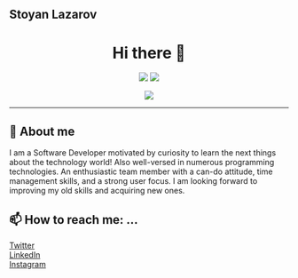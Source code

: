 

## Stoyan Lazarov

<h1 align="center">
  Hi there 👋
</h1>

<p align="center">
  <img src="https://github-readme-stats.vercel.app/api?username=Dreed657&show_icons=true&line_height=20">
  <img src="https://github-readme-stats.vercel.app/api/top-langs/?username=Dreed657&layout=compact&line_height=20&hide=html,css,tsql,asp">
</p>
<p align="center">
  <img src="https://github-readme-streak-stats.herokuapp.com/?user=dreed657">
</p>

<hr>

## 🧠 About me
I am a Software Developer motivated by curiosity to learn the next things about the technology world! Also well-versed in numerous programming technologies. An enthusiastic team member with a can-do attitude, time management skills, and a strong user focus. I am looking forward to improving my old skills and acquiring new ones.

<!-- 
## 🧰 Toolbox
<p align="center">
<img src='https://raw.githubusercontent.com/devicons/devicon/9f4f5cdb393299a81125eb5127929ea7bfe42889/icons/visualstudio/visualstudio-plain.svg' height="35px" alt="Visual Studio">
<img src='https://raw.githubusercontent.com/devicons/devicon/9f4f5cdb393299a81125eb5127929ea7bfe42889/icons/csharp/csharp-original.svg' height="35px" alt="C#">
<img src='https://raw.githubusercontent.com/devicons/devicon/9f4f5cdb393299a81125eb5127929ea7bfe42889/icons/dot-net/dot-net-original.svg' height="35px" alt=".NET">
<img src='https://raw.githubusercontent.com/devicons/devicon/9f4f5cdb393299a81125eb5127929ea7bfe42889/icons/dotnetcore/dotnetcore-original.svg' height="35px" alt=".NET CORE">
<img src='https://raw.githubusercontent.com/devicons/devicon/9f4f5cdb393299a81125eb5127929ea7bfe42889/icons/nginx/nginx-original.svg' height="35px" alt="nginx">
<img src='https://raw.githubusercontent.com/devicons/devicon/9f4f5cdb393299a81125eb5127929ea7bfe42889/icons/apache/apache-original-wordmark.svg' height="35px" alt="Apache">
<img src='https://cdn.worldvectorlogo.com/logos/trello.svg' height="35px" alt="Trello">
<img src='https://cdn.worldvectorlogo.com/logos/github-icon.svg' height="35px" alt="Github">
<img src='https://raw.githubusercontent.com/devicons/devicon/9f4f5cdb393299a81125eb5127929ea7bfe42889/icons/bitbucket/bitbucket-original-wordmark.svg' height="35px" alt="BitBucket"><img src='https://cdn.worldvectorlogo.com/logos/jira-3.svg' height="35px" alt="Jira">
<img src='https://raw.githubusercontent.com/devicons/devicon/9f4f5cdb393299a81125eb5127929ea7bfe42889/icons/git/git-original-wordmark.svg' height="35px" alt="Git">
<img src='https://raw.githubusercontent.com/devicons/devicon/9f4f5cdb393299a81125eb5127929ea7bfe42889/icons/css3/css3-original-wordmark.svg' height="35px" alt="HTML5">
<img src='https://raw.githubusercontent.com/devicons/devicon/9f4f5cdb393299a81125eb5127929ea7bfe42889/icons/html5/html5-original-wordmark.svg' height="35px" alt="CSS3">
<img src='https://raw.githubusercontent.com/devicons/devicon/9f4f5cdb393299a81125eb5127929ea7bfe42889/icons/docker/docker-original-wordmark.svg' height="35px" alt="Docker">
<img src='https://raw.githubusercontent.com/devicons/devicon/9f4f5cdb393299a81125eb5127929ea7bfe42889/icons/go/go-original.svg' height="35px" alt="GoLang">
<img src='https://raw.githubusercontent.com/devicons/devicon/9f4f5cdb393299a81125eb5127929ea7bfe42889/icons/graphql/graphql-plain-wordmark.svg' height="35px" alt="GraphQL">
<img src='https://raw.githubusercontent.com/devicons/devicon/9f4f5cdb393299a81125eb5127929ea7bfe42889/icons/heroku/heroku-original-wordmark.svg' height="35px" alt="Heroku">
<img src='https://cdn.worldvectorlogo.com/logos/intellij-idea-1.svg' height="35px" alt="IntelliJIdea">
<img src='https://raw.githubusercontent.com/devicons/devicon/9f4f5cdb393299a81125eb5127929ea7bfe42889/icons/java/java-original-wordmark.svg' height="35px" alt="Java">
<img src='https://raw.githubusercontent.com/devicons/devicon/9f4f5cdb393299a81125eb5127929ea7bfe42889/icons/spring/spring-original-wordmark.svg' height="35px" alt="Java Spring">
<img src='https://raw.githubusercontent.com/devicons/devicon/9f4f5cdb393299a81125eb5127929ea7bfe42889/icons/linux/linux-original.svg' height="35px" alt="Linux Admin">
<img src='https://raw.githubusercontent.com/devicons/devicon/9f4f5cdb393299a81125eb5127929ea7bfe42889/icons/ubuntu/ubuntu-plain-wordmark.svg' height="35px" alt="Ubuntu">
<img src='https://raw.githubusercontent.com/devicons/devicon/9f4f5cdb393299a81125eb5127929ea7bfe42889/icons/microsoftsqlserver/microsoftsqlserver-plain-wordmark.svg' height="35px" alt="MS SQL SERVER">
<img src='https://raw.githubusercontent.com/devicons/devicon/9f4f5cdb393299a81125eb5127929ea7bfe42889/icons/mongodb/mongodb-original-wordmark.svg' height="35px" alt="MongoDB">
<img src='https://raw.githubusercontent.com/devicons/devicon/9f4f5cdb393299a81125eb5127929ea7bfe42889/icons/redux/redux-original.svg' height="35px" alt="Redix">
<img src='https://raw.githubusercontent.com/devicons/devicon/9f4f5cdb393299a81125eb5127929ea7bfe42889/icons/vscode/vscode-original-wordmark.svg' height="35px" alt="VS Code">
<img src='https://raw.githubusercontent.com/devicons/devicon/9f4f5cdb393299a81125eb5127929ea7bfe42889/icons/npm/npm-original-wordmark.svg' height="35px" alt="npm">
<img src='https://raw.githubusercontent.com/devicons/devicon/9f4f5cdb393299a81125eb5127929ea7bfe42889/icons/yarn/yarn-original-wordmark.svg' height="35px" alt="Yarn">
<img src='https://raw.githubusercontent.com/devicons/devicon/9f4f5cdb393299a81125eb5127929ea7bfe42889/icons/javascript/javascript-original.svg' height="35px" alt="Javascript">
<img src='https://raw.githubusercontent.com/devicons/devicon/9f4f5cdb393299a81125eb5127929ea7bfe42889/icons/typescript/typescript-original.svg' height="35px" alt="TypeScript">
<img src='https://raw.githubusercontent.com/devicons/devicon/9f4f5cdb393299a81125eb5127929ea7bfe42889/icons/nodejs/nodejs-original-wordmark.svg' height="35px" alt="Node.JS">
<img src='https://raw.githubusercontent.com/devicons/devicon/9f4f5cdb393299a81125eb5127929ea7bfe42889/icons/express/express-original.svg' height="35px" alt="EXPRESS.JS">
<img src='https://raw.githubusercontent.com/devicons/devicon/9f4f5cdb393299a81125eb5127929ea7bfe42889/icons/react/react-original-wordmark.svg' height="35px" alt="ReactJS">
<img src='https://raw.githubusercontent.com/devicons/devicon/9f4f5cdb393299a81125eb5127929ea7bfe42889/icons/angularjs/angularjs-original-wordmark.svg' height="35px" alt="Angular">
<img src='https://raw.githubusercontent.com/devicons/devicon/9f4f5cdb393299a81125eb5127929ea7bfe42889/icons/vim/vim-original.svg' height="35px" alt="Vim">
<img src='https://raw.githubusercontent.com/devicons/devicon/9f4f5cdb393299a81125eb5127929ea7bfe42889/icons/wordpress/wordpress-original.svg' height="35px" alt="Wordpress">
<img src='https://raw.githubusercontent.com/devicons/devicon/9f4f5cdb393299a81125eb5127929ea7bfe42889/icons/woocommerce/woocommerce-original-wordmark.svg' height="35px" alt="Woocommerce">
</p> 
-->

## 📫 How to reach me: ...
[Twitter](https://twitter.com/Dree657) <br>
[LinkedIn](https://www.linkedin.com/in/stoyan-lazarov/) <br>
[Instagram](https://www.instagram.com/stoyanlazarov_657/) <br>
